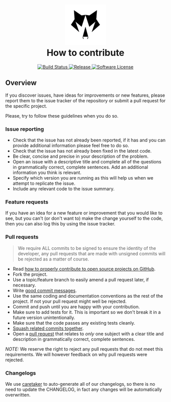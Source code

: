 <h1 align="center">
        <a href="https://github.com/TGWolf">
                <img src="https://github.com/TGWolf/branding/blob/master/images/general/logos/128/without-name/white.png?raw=true" alt="TGwolf" />
        </a>
        <br>
        How to contribute
</h1>

<p align="center">
        <a href="https://travis-ci.com/github/TGWolf/contributing/">
                <img src="https://img.shields.io/travis/com/TGWolf/contributing/master?style=for-the-badge&logo=travis" alt="Build Status">
        </a>
        <a href="https://github.com/TGWolf/contributing/releases/latest">
                <img src="https://img.shields.io/github/release/TGWolf/contributing?color=black&style=for-the-badge&logo=github&logoColor=white&label=Latest%20Release" alt="Release">
        </a>
        <a href="LICENSE.md">
                <img src="https://img.shields.io/badge/license-MIT-black?style=for-the-badge&logo=read-the-docs&logoColor=white" alt="Software License">
        </a>
</p>

<h2>Overview</h2>

If you discover issues, have ideas for improvements or new features, please report them to the issue tracker of the repository or submit a pull request for the specific project. 

Please, try to follow these guidelines when you do so.

<h3>Issue reporting</h3>

* Check that the issue has not already been reported, if it has and you can provide additional information please feel free to do so.
* Check that the issue has not already been fixed in the latest code.
* Be clear, concise and precise in your description of the problem.
* Open an issue with a descriptive title and complete all of the questions in grammatically correct, complete sentences. Add an additional information you think is relevant.
* Specify which version you are running as this will help us when we attempt to replicate the issue.
* Include any relevant code to the issue summary.

<h3>Feature requests</h3>

If you have an idea for a new feature or improvement that you would like to see, but you can't (or don't want to) make the change yourself to the code, then you can also log this by using the issue tracker.

<h3>Pull requests</h3>

> We require ALL commits to be signed to ensure the identity of the developer, any pull requests that are made with unsigned commits will be rejected as a matter of course.

* Read [how to properly contribute to open source projects on GitHub][1].
* Fork the project.
* Use a topic/feature branch to easily amend a pull request later, if necessary.
* Write [good commit messages][2].
* Use the same coding and documentation conventions as the rest of the project. If not your pull request might well be rejected.
* Commit and push until you are happy with your contribution.
* Make sure to add tests for it. This is important so we don't break it in a future version unintentionally.
* Make sure that the code passes any existing tests cleanly.
* [Squash related commits together][3].
* Open a [pull request][4] that relates to *only* one subject with a clear title and description in grammatically correct, complete sentences.

*NOTE:* We reserve the right to reject any pull requests that do not meet this requirements. We will however feedback on why pull requests were rejected.

<h3>Changelogs</h3>

We use [caretaker](https://github.com/DevelopersToolbox/caretaker) to auto-generate all of our changelogs, so there is no need to update the CHANGELOG, in fact any changes will be automatically overwritten.

[1]: http://gun.io/blog/how-to-github-fork-branch-and-pull-request
[2]: http://tbaggery.com/2008/04/19/a-note-about-git-commit-messages.html
[3]: http://gitready.com/advanced/2009/02/10/squashing-commits-with-rebase.html
[4]: https://help.github.com/articles/about-pull-requests/
